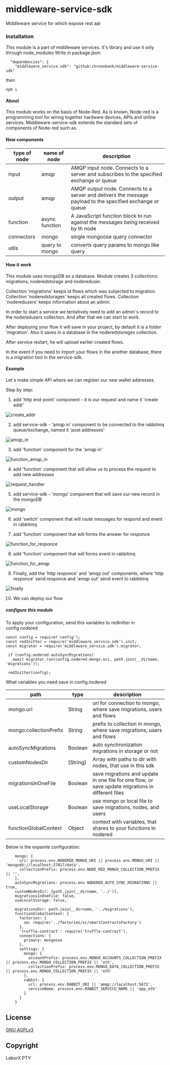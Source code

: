 # middleware-service-sdk

Middleware service for which expose rest api

### Installation

This module is a part of middleware services. It's library and use it only through node_modules
Write in package.json:
``` 
  "dependencies": {
    "middleware_service.sdk": "github:chronobank/middleware-service-sdk"
```
then 
```
npm i
```

#### About

This module works on the basis of Node-Red. As is known, Node-red is  a programming tool for wiring together hardware devices, APIs and online services. Middleware-service-sdk extends the standard sets of components of Node-red such as.

#### New components

| type of node | name of node | description |
| ------------ | ------------ | ----------- |
| input        | amqp         | AMQP input node. Connects to a server and subscribes to the specified exchange or queue
| output       | amqp         | AMQP output node. Connects to a server and delivers the message payload to the specified exchange or queue
| function     | async function| A JavaScript function block to run against the messages being received by th node
| connectors   | mongo        | single mongoose query connector
| utils        | query to mongo | converts query params to mongo like query

#### How it work

This module uses mongoDB as a database. Module creates 3 collections:  migrations, noderedstorage and  nodereduser.
 
Collection 'migrations' keeps id flows which was subjected to migration.
Collection 'noderedstorages' keeps all created flows.
Collection 'noderedusers' keeps information about an admin.

In order to start a service we tentatively need to add an admin`s record to the noderedusers collection. And after that we can start to work.

After deploying your flow it will save in your project, by default it is a folder 'migration'. Also it saves in a database in the noderedstoreges collection.

After service restart, he will upload earlier created flows.

In the event if you need to import your flows in the another database, there is a migration tool in the service-sdk.

#### Example

Let`s make simple API where we can register our new wallet addresses.

Step by step:

1) add 'http end-point' component - it is our request and name it 'create addr'

![create_addr](resource/created_addr.png)

2) add service-sdk - 'amqp in' component to be connected to the rabbitmq queue/exchange, named it 'post addresses'

![amqp_in](resource/amqp_in.png)

3) add 'function' component for the 'amqp in'

![function_amqp_in](resource/function_for_amqp.png)

4) add 'function' component that will allow us to process the request to add new addresses

![request_handler](resource/Request_handler.png)

5) add service-sdk - 'mongo' component that will save our new record in the mongoDB

![mongo](resource/mongo.png)

6) add 'switch' component that will route messages for respond and event in rabbitmq

7) add 'function' component that will forms the answer for responce

![function_for_responce](resource/function_for_responce.png)

8) add 'function' component that will forms event in rabbitmq

![function_for_amqp](resource/function_for_rabbitmq.png)

9) Finally, add the 'http responce' and 'amqp out' components, where 'http responce' send responce and 'amqp out' send event to rabbitmq

![finally](resource/Finall.png)

10) We can deploy our flow 

##### сonfigure this module

To apply your configuration, send this variables to redInitter in config.nodered
```
const config = require('config');
const redInitter = require('middleware_service.sdk').init;
const migrator = require('middleware_service.sdk').migrator;

 if (config.nodered.autoSyncMigrations)
   await migrator.run(config.nodered.mongo.uri, path.join(__dirname, 'migrations'));

 redInitter(config);
 ```
 
 What variables you need save in config.nodered
 
| path | type | description |
| ----- | ------ | ------|
| mongo.uri | String | url for connection to mongo, where save migrations, users and flows
| mongo.collectionPrefix | String | prefix to collection in mongo, where save migrations, users and flows| 
| autoSyncMigrations | Boolean | auto synchronization migrations in storage or not
| customNodesDir | [String] | Array with paths to dir with nodes, that use in this sdk
| migrationsInOneFile | Boolean | save migrations and update in one file for one flow, or save update migrations in different files 
| useLocalStorage | Boolean | use mongo or local file to save migrations, nodes, and users
| functionGlobalContext | Object | context with variables, that shares to your functions in nodered

 

Below is the expamle configuration:

```
    mongo: {
      uri: process.env.NODERED_MONGO_URI || process.env.MONGO_URI || 'mongodb://localhost:27017/data',
      collectionPrefix: process.env.NODE_RED_MONGO_COLLECTION_PREFIX || '',
    },
    autoSyncMigrations: process.env.NODERED_AUTO_SYNC_MIGRATIONS || true,
    customNodesDir: [path.join(__dirname, '../')],
    migrationsInOneFile: false,
    useLocalStorage: false,
    
    migrationsDir: path.join(__dirname, '../migrations'),
    functionGlobalContext: {
      factories: {
        sm: require('../factories/sc/smartContractsFactory')
      },
      'truffle-contract': require('truffle-contract'),
      connections: {
        primary: mongoose
      },
      settings: {
        mongo: {
          accountPrefix: process.env.MONGO_ACCOUNTS_COLLECTION_PREFIX || process.env.MONGO_COLLECTION_PREFIX || 'eth',
          collectionPrefix: process.env.MONGO_DATA_COLLECTION_PREFIX || process.env.MONGO_COLLECTION_PREFIX || 'eth'
        },
        rabbit: {
          url: process.env.RABBIT_URI || 'amqp://localhost:5672',
          serviceName: process.env.RABBIT_SERVICE_NAME || 'app_eth'
        }
      }
    }

```

License
----
 [GNU AGPLv3](LICENSE)

Copyright
----
LaborX PTY
